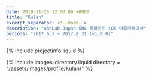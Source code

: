 ```yaml
---
date: 2019-11-25 12:00:00 +0900
title: "Kulan"
excerpt_separator: <!--more-->
description: "AhnLab Japan SNS 통합관리 iOS 어플리케이션"
periods: "2017.6.1 ~ 2017.8.31 (v1.0.0)"
---
```


{% include projectinfo.liquid %}

<!--more-->

{% include images-directory.liquid directory = "/assets/images/profile/Kulan/" %}